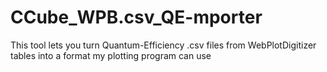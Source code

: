 # CCube_WPB.csv_QE-mporter 
This tool lets you turn Quantum-Efficiency .csv files from WebPlotDigitizer tables into a format my plotting program can use
